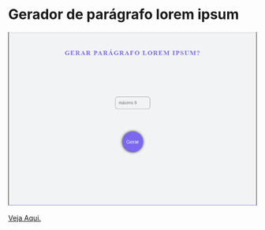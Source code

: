 # Gerador de parágrafo lorem ipsum

<img src="lorem.png">

[Veja Aqui.]( https://luanthierry.github.io/Paragraph_Lorem-Ipsum_Generator/)
